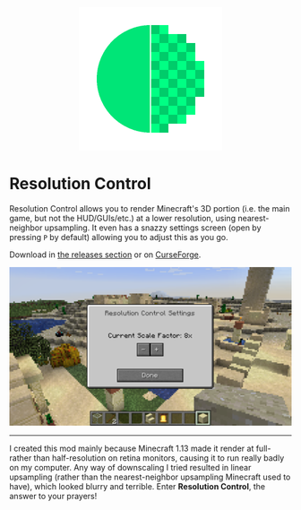 <p align="center">
	<img width=256px src="GitHub/logo.png" />
</p>

# Resolution Control

Resolution Control allows you to render Minecraft's 3D portion (i.e. the main game, but not the HUD/GUIs/etc.) at a lower resolution, using nearest-neighbor upsampling. It even has a snazzy settings screen (open by pressing `P` by default) allowing you to adjust this as you go.

Download in [the releases section](https://github.com/juliand665/Resolution-Control/releases) or on [CurseForge](https://www.curseforge.com/minecraft/mc-mods/resolution-control).

![settings](GitHub/settings.png)

---

I created this mod mainly because Minecraft 1.13 made it render at full- rather than half-resolution on retina monitors, causing it to run really badly on my computer. Any way of downscaling I tried resulted in linear upsampling (rather than the nearest-neighbor upsampling Minecraft used to have), which looked blurry and terrible. Enter **Resolution Control**, the answer to your prayers!

